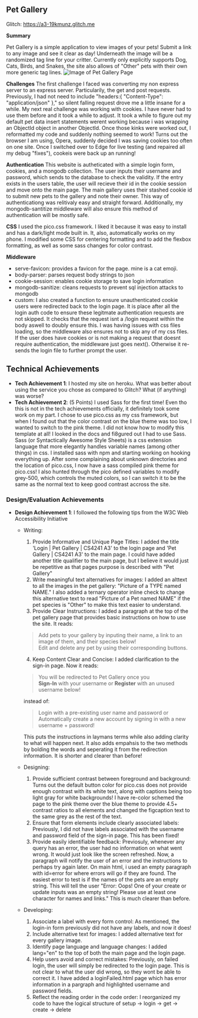 ## Pet Gallery

Glitch: https://a3-19kmunz.glitch.me

**Summary**

Pet Gallery is a simple application to view images of your pets! Submit a link to any image and see it clear as day! Underneath the image will be a randomized tag line for your critter. Currently only explicitly supports Dog, Cats, Birds, and Snakes, the site also allows of "Other" pets with their own more generic tag lines.
![Image of Pet Gallery Page](https://i.imgur.com/R2tJuxd.png)

**Challenges**
The first challenge I faced was converting my non express server to an express server. Particularily, the get and post requests. Previously, I had not need to include "headers:{ "Content-Type": "application/json" }," so silent falling request drove me a little insane for a while. 
My next real challenge was working with cookies. I have never had to use them before and it took a while to adjust. It took a while to figure out my default pet data insert statements werent working because i was wrapping an ObjectId object in another ObjectId. Once those kinks were worked out, I reformatted my code and suddenly nothing seemed to work! Turns out the browser I am using, Opera, suddenly decided I was saving cookies too often on one site. Once I switched over to Edge for live testing (and repaired all my debug "fixes"), cookeis were back up an running!

**Authentication**
This website is autheticated with a simple login form, cookies, and a mongodb collection. The user inputs their username and password, which sends to the database to check the validity. If the entry exists in the users table, the user will recieve their id in the cookie session and move onto the main page. The main gallery uses their stashed cookie id to submit new pets to the gallery and note their owner. This way of authenticationg was relitivaly easy and straight forward. Additionally, my mongodb-santitize middleware will also ensure this method of authentication will be mostly safe.

**CSS**
I used the pico.css framework. I liked it because it was easy to install and has a dark/light mode built in. It, also, automatically works on my phone. I modified some CSS for centering formatting and to add the flexbox formatting, as well as some sass changes for color contrast.

**Middleware**
- serve-favicon: provides a favicon for the page. mine is a cat emoji.
- body-parser: parses request body strings to json
- cookie-session: enables cookie storage to save login information
- mongodb-sanitize: cleans requests to prevent sql injection attacks to mongodb
- custom: I also created a function to ensure unauthenticated cookie users were redirected back to the login page. It is place after all the login auth code to ensure these legitmate authentication requests are not skipped. It checks that the request isnt a /login request within the body aswell to doubly ensure this. I was having issues with css files loading, so the middleware also ensures not to skip any of my css files. If the user does have cookies or is not making a request that doesnt require authentication, the middleware just goes next(). Otherwise it re-sends the login file to further prompt the user.


## Technical Achievements
- **Tech Achievement 1**: I hosted my site on heroku. What was better about using the service you chose as compared to Glitch? What (if anything) was worse?
- **Tech Achievement 2**: (5 Points) I used Sass for the first time! Even tho this is not in the tech achievements officially, it definitely took some work on my part. I chose to use pico.css as my css framework, but when I found out that the color contrast on the blue theme was too low, I wanted to switch to the pink theme. I did not know how to modify this template at all! I looked in the docs and fi8gured out I had to use Sass. Sass (or Syntactically Awesome Style Sheets) is a css extension language that more elegantly handles variable names (among other things) in css. I installed sass with npm and starting working on hooking everything up. After some complaining about unknown directories and the location of pico.css, I now have a sass compiled pink theme for pico.css! I also hunted through the pico defined variables to modify grey-500, which controls the muted colors, so I can switch it to be the same as the normal text to keep good contrast accross the site.
### Design/Evaluation Achievements
- **Design Achievement 1**: I followed the following tips from the W3C Web Accessibility Initiative
  - Writing:
    1. Provide Informative and Unique Page Titles: I added the title 'Login | Pet Gallery | CS4241 A3' to the login page and 'Pet Gallery | CS4241 A3' to the main page. I could have added another title qualifier to the main page, but I believe it would just be repetitive as that pages purpose is described with "Pet Gallery"
    2. Write meaningful text alternatives for images: I added an alttext to all the images in the pet gallery: "Picture of a TYPE named NAME." I also added a ternary operator inline check to change this alternative text to read "Picture of a Pet named NAME" if the pet species is "Other" to make this text easier to understand.
    3. Provide Clear Instructions: I added a paragraph at the top of the pet gallery page that provides basic instructions on how to use the site. It reads:
      
      > Add pets to your gallery by inputing their name, a link to an image of them, and their species below!<br>
      > Edit and delete any pet by using their corresponding buttons.
      
    4. Keep Content Clear and Concise: I added clarification to the sign-in page. Now it reads:
  
      > You will be redirected to Pet Gallery once you <br>
      > <b>Sign-In</b> with your username or <b>Register</b> with an unused username below! 
    
      instead of: 
      
      > Login with a pre-existing user name and password or <br>
      > Automatically create a new account by signing in with a new username + password!
      
      This puts the instructions in laymans terms while also adding clarity to what will happen next. It also adds empahsis to the two methods by bolding the words and seperating it from the redirection information. It is shorter and clearer than before!
  - Designing:
    1. Provide sufficient contrast between foreground and background: Turns out the default button color for pico.css does not provide enough contrast with its white text, along with captions being too light gray for white backgrounds! I have re-color schemed the page to the pink theme over the blue theme to provide 4.5+ contrast ratios to all elements and changed the figcaption text to the same grey as the rest of the text.
    2. Ensure that form elements include clearly associated labels: Previously, I did not have labels associated with the username and password field of the sign-in page. This has been fixed! 
    3. Provide easily identifiable feedback: Previosuly, whenever any query has an error, the user had no information on what went wrong. It would just look like the screen refreshed. Now, a paragraph will notify the user of an error and the instructions to perhaps try again later. On main html, i used an empty paragraph with id=error for where errors will go if they are found. The easiest error to test is if the names of the pets are an empty string. This will tell the user "Error: Oops! One of your create or update inputs was an empty string! Please use at least one character for names and links." This is much clearer than before.
  - Developing: 
    1. Associate a label with every form control: As mentioned, the login-in form previously did not have any labels, and now it does!
    2. Include alternative text for images: I added alternative text for every gallery image.
    3. Identify page language and language changes: I added lang="en" to the top of both the main page and the login page.
    4. Help users avoid and correct mistakes: Previously, on failed login, the user will simply be redirected to the login page. This is not clear to what the user did wrong, so they wont be able to correct it. I have added a loginFailed.html page which has error information in a pargraph and highlighted username and password fields. 
    5. Reflect the reading order in the code order: I reorganized my code to have the logical structure of setup -> login -> get -> create -> delete
    
